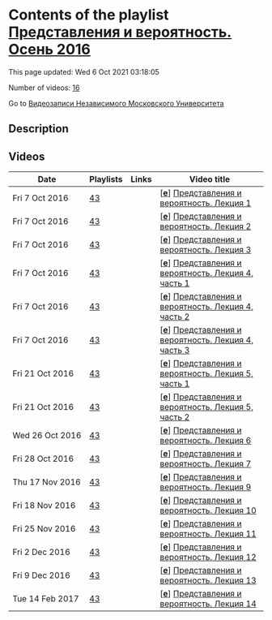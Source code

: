 # Contents of the playlist [Представления и вероятность. Осень 2016](https://www.youtube.com/playlist?list=PLp9ABVh6_x4FmtCiltCzlpNqin7wEQ5lV)

This page updated: Wed 6 Oct 2021 03:18:05

Number of videos: [16](#videos)

Go to [Видеозаписи Независимого Московского Университета](../README.md)

## Description



## Videos

|Date|Playlists|Links|Video title|
|---|---|---|---|
| Fri&nbsp;7&nbsp;Oct&nbsp;2016 | [43](../playlists/43 "Представления и вероятность. Осень 2016") |  | [[**e**](https://studio.youtube.com/video/K_Adqnz4GVA/edit "Edit")] [Представления и вероятность. Лекция 1](https://www.youtube.com/watch?v=K_Adqnz4GVA&list=PLp9ABVh6_x4FmtCiltCzlpNqin7wEQ5lV "Александр Игоревич Буфетов, Андрей Викторович Дымов, Алексей Владимирович Клименко, Григорий Иосифович Ольшанский&#013;Представления и вероятность. Семинар НМУ, совместный со ВШЭ и НОЦ МИАН, рекомендован для 3-5 курса.&#013;14 сентября 2016 г. 17:30, НМУ 303 (Москва, Большой Власьевский пер., 11)") |
| Fri&nbsp;7&nbsp;Oct&nbsp;2016 | [43](../playlists/43 "Представления и вероятность. Осень 2016") |  | [[**e**](https://studio.youtube.com/video/NfNXj-10HUg/edit "Edit")] [Представления и вероятность. Лекция 2](https://www.youtube.com/watch?v=NfNXj-10HUg&list=PLp9ABVh6_x4FmtCiltCzlpNqin7wEQ5lV "Александр Игоревич Буфетов, Андрей Викторович Дымов, Алексей Владимирович Клименко, Григорий Иосифович Ольшанский&#013;Представления и вероятность. Семинар НМУ, совместный со ВШЭ и НОЦ МИАН, рекомендован для 3-5 курса.&#013;21 сентября 2016 г. 17:30, НМУ 303 (Москва, Большой Власьевский пер., 11)") |
| Fri&nbsp;7&nbsp;Oct&nbsp;2016 | [43](../playlists/43 "Представления и вероятность. Осень 2016") |  | [[**e**](https://studio.youtube.com/video/UKXaZsZaKR0/edit "Edit")] [Представления и вероятность. Лекция 3](https://www.youtube.com/watch?v=UKXaZsZaKR0&list=PLp9ABVh6_x4FmtCiltCzlpNqin7wEQ5lV "Александр Игоревич Буфетов, Андрей Викторович Дымов, Алексей Владимирович Клименко, Григорий Иосифович Ольшанский&#013;Представления и вероятность. Семинар НМУ, совместный со ВШЭ и НОЦ МИАН, рекомендован для 3-5 курса.&#013;28 сентября 2016 г. 17:30, НМУ 303 (Москва, Большой Власьевский пер., 11)") |
| Fri&nbsp;7&nbsp;Oct&nbsp;2016 | [43](../playlists/43 "Представления и вероятность. Осень 2016") |  | [[**e**](https://studio.youtube.com/video/Dtz-EOkxw_U/edit "Edit")] [Представления и вероятность. Лекция 4, часть 1](https://www.youtube.com/watch?v=Dtz-EOkxw_U&list=PLp9ABVh6_x4FmtCiltCzlpNqin7wEQ5lV "Александр Игоревич Буфетов, Андрей Викторович Дымов, Алексей Владимирович Клименко, Григорий Иосифович Ольшанский&#013;Представления и вероятность. Семинар НМУ, совместный со ВШЭ и НОЦ МИАН, рекомендован для 3-5 курса.&#013;5 октября 2016 г. 17:30, НМУ 303 (Москва, Большой Власьевский пер., 11)") |
| Fri&nbsp;7&nbsp;Oct&nbsp;2016 | [43](../playlists/43 "Представления и вероятность. Осень 2016") |  | [[**e**](https://studio.youtube.com/video/h8bNEiM-LZk/edit "Edit")] [Представления и вероятность. Лекция 4, часть 2](https://www.youtube.com/watch?v=h8bNEiM-LZk&list=PLp9ABVh6_x4FmtCiltCzlpNqin7wEQ5lV "Александр Игоревич Буфетов, Андрей Викторович Дымов, Алексей Владимирович Клименко, Григорий Иосифович Ольшанский&#013;Представления и вероятность. Семинар НМУ, совместный со ВШЭ и НОЦ МИАН, рекомендован для 3-5 курса.&#013;5 октября 2016 г. 17:30, НМУ 303 (Москва, Большой Власьевский пер., 11)") |
| Fri&nbsp;7&nbsp;Oct&nbsp;2016 | [43](../playlists/43 "Представления и вероятность. Осень 2016") |  | [[**e**](https://studio.youtube.com/video/tx8Hh9OZJSk/edit "Edit")] [Представления и вероятность. Лекция 4, часть 3](https://www.youtube.com/watch?v=tx8Hh9OZJSk&list=PLp9ABVh6_x4FmtCiltCzlpNqin7wEQ5lV "Александр Игоревич Буфетов, Андрей Викторович Дымов, Алексей Владимирович Клименко, Григорий Иосифович Ольшанский&#013;Представления и вероятность. Семинар НМУ, совместный со ВШЭ и НОЦ МИАН, рекомендован для 3-5 курса.&#013;5 октября 2016 г. 17:30, НМУ 303 (Москва, Большой Власьевский пер., 11)") |
| Fri&nbsp;21&nbsp;Oct&nbsp;2016 | [43](../playlists/43 "Представления и вероятность. Осень 2016") |  | [[**e**](https://studio.youtube.com/video/HMF4VXwvu9Q/edit "Edit")] [Представления и вероятность. Лекция 5, часть 1](https://www.youtube.com/watch?v=HMF4VXwvu9Q&list=PLp9ABVh6_x4FmtCiltCzlpNqin7wEQ5lV "Александр Игоревич Буфетов, Андрей Викторович Дымов, Алексей Владимирович Клименко, Григорий Иосифович Ольшанский&#013;Представления и вероятность. Семинар НМУ, совместный со ВШЭ и НОЦ МИАН, рекомендован для 3-5 курса.&#013;12 октября 2016 г. 17:30, НМУ 303 (Москва, Большой Власьевский пер., 11)") |
| Fri&nbsp;21&nbsp;Oct&nbsp;2016 | [43](../playlists/43 "Представления и вероятность. Осень 2016") |  | [[**e**](https://studio.youtube.com/video/cGZTIa-ayF8/edit "Edit")] [Представления и вероятность. Лекция 5, часть 2](https://www.youtube.com/watch?v=cGZTIa-ayF8&list=PLp9ABVh6_x4FmtCiltCzlpNqin7wEQ5lV "Александр Игоревич Буфетов, Андрей Викторович Дымов, Алексей Владимирович Клименко, Григорий Иосифович Ольшанский&#013;Представления и вероятность. Семинар НМУ, совместный со ВШЭ и НОЦ МИАН, рекомендован для 3-5 курса.&#013;12 октября 2016 г. 17:30, НМУ 303 (Москва, Большой Власьевский пер., 11)") |
| Wed&nbsp;26&nbsp;Oct&nbsp;2016 | [43](../playlists/43 "Представления и вероятность. Осень 2016") |  | [[**e**](https://studio.youtube.com/video/tw1YGfwDltU/edit "Edit")] [Представления и вероятность. Лекция 6](https://www.youtube.com/watch?v=tw1YGfwDltU&list=PLp9ABVh6_x4FmtCiltCzlpNqin7wEQ5lV "Александр Игоревич Буфетов, Андрей Викторович Дымов, Алексей Владимирович Клименко, Григорий Иосифович Ольшанский&#013;Представления и вероятность. Семинар НМУ, совместный со ВШЭ и НОЦ МИАН, рекомендован для 3-5 курса.&#013;19 октября 2016 г. 17:30, НМУ 303 (Москва, Большой Власьевский пер., 11)") |
| Fri&nbsp;28&nbsp;Oct&nbsp;2016 | [43](../playlists/43 "Представления и вероятность. Осень 2016") |  | [[**e**](https://studio.youtube.com/video/PM9_sLqzdEg/edit "Edit")] [Представления и вероятность. Лекция 7](https://www.youtube.com/watch?v=PM9_sLqzdEg&list=PLp9ABVh6_x4FmtCiltCzlpNqin7wEQ5lV "Александр Игоревич Буфетов, Андрей Викторович Дымов, Алексей Владимирович Клименко, Григорий Иосифович Ольшанский&#013;Представления и вероятность. Семинар НМУ, совместный со ВШЭ и НОЦ МИАН, рекомендован для 3-5 курса.&#013;26 октября 2016 г. 17:30, НМУ 303 (Москва, Большой Власьевский пер., 11)") |
| Thu&nbsp;17&nbsp;Nov&nbsp;2016 | [43](../playlists/43 "Представления и вероятность. Осень 2016") |  | [[**e**](https://studio.youtube.com/video/45Bo2f2BD5A/edit "Edit")] [Представления и вероятность. Лекция 9](https://www.youtube.com/watch?v=45Bo2f2BD5A&list=PLp9ABVh6_x4FmtCiltCzlpNqin7wEQ5lV "К сожалению, лекция 8 записана не была.&#013;Александр Игоревич Буфетов, Андрей Викторович Дымов, Алексей Владимирович Клименко, Григорий Иосифович Ольшанский&#013;Представления и вероятность. Семинар НМУ, совместный со ВШЭ и НОЦ МИАН, рекомендован для 3-5 курса.&#013;9 ноября 2016 г. 17:30, НМУ 303 (Москва, Большой Власьевский пер., 11)") |
| Fri&nbsp;18&nbsp;Nov&nbsp;2016 | [43](../playlists/43 "Представления и вероятность. Осень 2016") |  | [[**e**](https://studio.youtube.com/video/Gmvn2ZC21Tc/edit "Edit")] [Представления и вероятность. Лекция 10](https://www.youtube.com/watch?v=Gmvn2ZC21Tc&list=PLp9ABVh6_x4FmtCiltCzlpNqin7wEQ5lV "Александр Игоревич Буфетов, Андрей Викторович Дымов, Алексей Владимирович Клименко, Григорий Иосифович Ольшанский&#013;Представления и вероятность. Семинар НМУ, совместный со ВШЭ и НОЦ МИАН, рекомендован для 3-5 курса.&#013;16 ноября 2016 г. 17:30, НМУ 303 (Москва, Большой Власьевский пер., 11)") |
| Fri&nbsp;25&nbsp;Nov&nbsp;2016 | [43](../playlists/43 "Представления и вероятность. Осень 2016") |  | [[**e**](https://studio.youtube.com/video/j8CGtKfoVIo/edit "Edit")] [Представления и вероятность. Лекция 11](https://www.youtube.com/watch?v=j8CGtKfoVIo&list=PLp9ABVh6_x4FmtCiltCzlpNqin7wEQ5lV "Александр Игоревич Буфетов, Андрей Викторович Дымов, Алексей Владимирович Клименко, Григорий Иосифович Ольшанский&#013;Представления и вероятность. Семинар НМУ, совместный со ВШЭ и НОЦ МИАН, рекомендован для 3-5 курса.&#013;23 ноября 2016 г. 17:30, НМУ 303 (Москва, Большой Власьевский пер., 11)") |
| Fri&nbsp;2&nbsp;Dec&nbsp;2016 | [43](../playlists/43 "Представления и вероятность. Осень 2016") |  | [[**e**](https://studio.youtube.com/video/51b8RqUrWe0/edit "Edit")] [Представления и вероятность. Лекция 12](https://www.youtube.com/watch?v=51b8RqUrWe0&list=PLp9ABVh6_x4FmtCiltCzlpNqin7wEQ5lV "Александр Игоревич Буфетов, Андрей Викторович Дымов, Алексей Владимирович Клименко, Григорий Иосифович Ольшанский&#013;Представления и вероятность. Семинар НМУ, совместный со ВШЭ и НОЦ МИАН, рекомендован для 3-5 курса.&#013;30 ноября 2016 г. 17:30, НМУ 303 (Москва, Большой Власьевский пер., 11)") |
| Fri&nbsp;9&nbsp;Dec&nbsp;2016 | [43](../playlists/43 "Представления и вероятность. Осень 2016") |  | [[**e**](https://studio.youtube.com/video/c-N__-PQwKM/edit "Edit")] [Представления и вероятность. Лекция 13](https://www.youtube.com/watch?v=c-N__-PQwKM&list=PLp9ABVh6_x4FmtCiltCzlpNqin7wEQ5lV "Александр Игоревич Буфетов, Андрей Викторович Дымов, Алексей Владимирович Клименко, Григорий Иосифович Ольшанский&#013;Представления и вероятность. Семинар НМУ, совместный со ВШЭ и НОЦ МИАН, рекомендован для 3-5 курса.&#013;7 декабря 2016 г. 17:30, НМУ 303 (Москва, Большой Власьевский пер., 11)") |
| Tue&nbsp;14&nbsp;Feb&nbsp;2017 | [43](../playlists/43 "Представления и вероятность. Осень 2016") |  | [[**e**](https://studio.youtube.com/video/DjuygVwtizU/edit "Edit")] [Представления и вероятность. Лекция 14](https://www.youtube.com/watch?v=DjuygVwtizU&list=PLp9ABVh6_x4FmtCiltCzlpNqin7wEQ5lV "Александр Игоревич Буфетов, Андрей Викторович Дымов, Алексей Владимирович Клименко, Григорий Иосифович Ольшанский&#013;Представления и вероятность. Семинар НМУ, совместный со ВШЭ и НОЦ МИАН, рекомендован для 3-5 курса.&#013;18 января 2016 г. 17:40, НМУ 303 (Москва, Большой Власьевский пер., 11)") |
